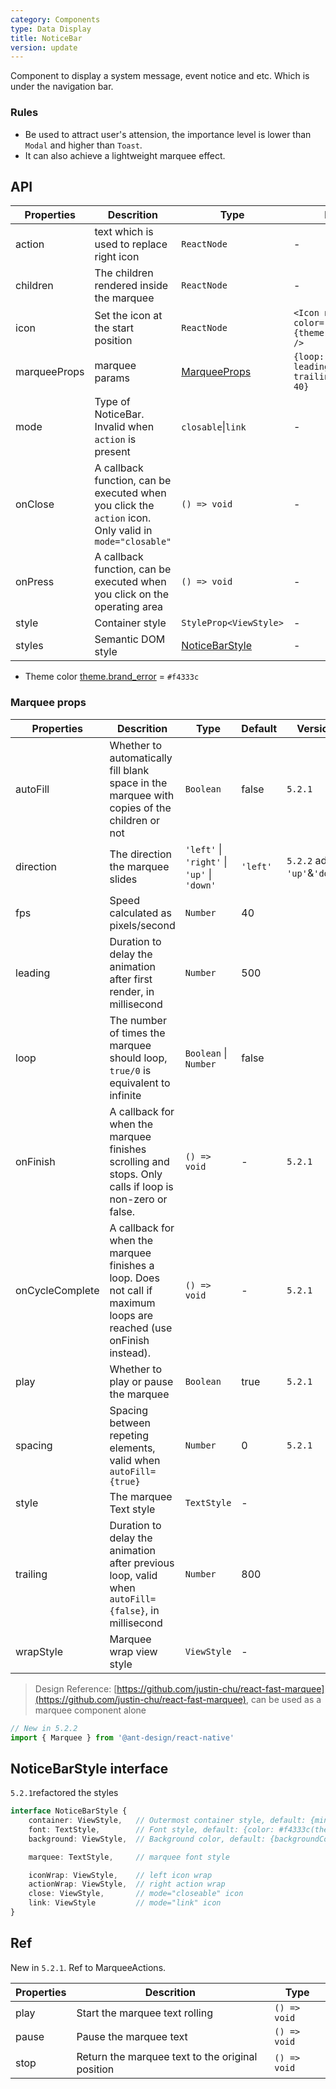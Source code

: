 ```yaml
---
category: Components
type: Data Display
title: NoticeBar
version: update
---
```


Component to display a system message, event notice and etc. Which is under the navigation bar.

### Rules

- Be used to attract user's attension, the importance level is lower than `Modal` and higher than `Toast`.
- It can also achieve a lightweight marquee effect.

## API

| Properties | Descrition | Type | Default | Version |
|------------|------------|------|---------|---------|
| action | text which is used to replace right icon | `ReactNode` | - | |
| children | The children rendered inside the marquee | `ReactNode` | - | |
| icon | Set the icon at the start position | `ReactNode` | `<Icon name="sound" color={theme.brand_error} />`| |
| marqueeProps | marquee params | [MarqueeProps](#marquee-props) | `{loop: false, leading: 500, trailing: 800, fps: 40}`  | |
| mode | Type of NoticeBar. Invalid when `action` is present | `closable`\|`link` | - | |
| onClose | A callback function, can be executed when you click the `action` icon. Only valid in `mode="closable"` | `() => void` | - | `5.2.1` |
| onPress | A callback function, can be executed when you click on the operating area | `() => void` | - | |
| style  | Container style | `StyleProp<ViewStyle>` | - | |
| styles | Semantic DOM style | [NoticeBarStyle](#noticebarstyle-interface) | - | |

- Theme color [theme.brand_error](https://github.com/ant-design/ant-design-mobile-rn/blob/master/components/style/themes/default.tsx#L35) = `#f4333c`

### Marquee props

| Properties | Descrition | Type | Default | Version |
|------------|------------|------|---------|---------|
| autoFill | Whether to automatically fill blank space in the marquee with copies of the children or not | `Boolean` | false | `5.2.1` |
| direction | The direction the marquee slides | `'left'` \| `'right'` \| `'up'` \| `'down'` | `'left'` | `5.2.2` add `'up'`&`'down'`  |
| fps | Speed calculated as pixels/second | `Number` |  40  | |
| leading | Duration to delay the animation after first render, in millisecond | `Number` | 500 | |
| loop | The number of times the marquee should loop, `true/0` is equivalent to infinite |  `Boolean` \| `Number` | false | |
| onFinish | A callback for when the marquee finishes scrolling and stops. Only calls if loop is non-zero or false. | `() => void` | - | `5.2.1` |
| onCycleComplete | A callback for when the marquee finishes a loop. Does not call if maximum loops are reached (use onFinish instead). | `() => void` | - | `5.2.1` |
| play | Whether to play or pause the marquee | `Boolean` | true | `5.2.1` |
| spacing | Spacing between repeting elements, valid when `autoFill={true}` | `Number` | 0 | `5.2.1` |
| style | The marquee Text style | `TextStyle` | - | |
| trailing | Duration to delay the animation after previous loop, valid when `autoFill={false}`, in millisecond | `Number` | 800 | |
| wrapStyle | Marquee wrap view style | `ViewStyle` | - | |

> Design Reference: [https://github.com/justin-chu/react-fast-marquee](https://github.com/justin-chu/react-fast-marquee), can be used as a marquee component alone

```jsx
// New in 5.2.2
import { Marquee } from '@ant-design/react-native'
```

## NoticeBarStyle interface

`5.2.1`refactored the styles

```ts
interface NoticeBarStyle {
    container: ViewStyle,   // Outermost container style, default: {minHeight: 36(theme.notice_bar_height)}
    font: TextStyle,        // Font style, default: {color: #f4333c(theme.brand_error)}
    background: ViewStyle,  // Background color, default: {backgroundColor: #fffada}

    marquee: TextStyle,     // marquee font style

    iconWrap: ViewStyle,    // left icon wrap
    actionWrap: ViewStyle,  // right action wrap
    close: ViewStyle,       // mode="closeable" icon
    link: ViewStyle         // mode="link" icon
}
```

## Ref

New in `5.2.1`. Ref to MarqueeActions.

| Properties | Descrition | Type|
|-----|------|------|
| play | Start the marquee text rolling | `() => void` |
| pause | Pause the marquee text | `() => void` |
| stop | Return the marquee text to the original position | `() => void` |